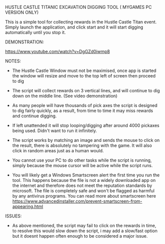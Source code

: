 HUSTLE CASTLE TITANIC EXCAVATION DIGGING TOOL ( MYGAMES PC VERSION ONLY)

This is a simple tool for collecting rewards in the Hustle Castle Titan event. Simply launch the application, and click start and it will start digging automatically until you stop it.

DEMONSTRATION:

https://www.youtube.com/watch?v=DgGZd0iwmp8

NOTES:

* The Hustle Castle Window must not be maximised, once app is started the window will resize and move to the top left of screen then proceed to dig

* The script will collect rewards on 3 vertical lines, and will continue to dig down on the middle line. (See video demonstration)

* As many people will have thousands of pick axes the script is designed to dig fairly quickly, as a result, from time to time it may miss rewards and continue digging.

* If left unattended it will stop looping/digging after around 4000 pickaxes being used. Didn't want to run it infinitely.

* The script works by matching an image and sends the mouse to click on the result, there is absolutely no tampering with the game. It will also click in random areas just as a human would.

* You cannot use your PC to do other tasks while the script is running, simply because the mouse cursor will be active while the script runs.

* You will likely get a Windows Smartscreen alert the first time you run the tool. This happens because the file is not a widely downloaded app on the internet and therefore does not meet the reputation standards by microsoft. The file is completely safe and won't be flagged as harmful by any antivirus programs. You can read more about smartscreen here https://www.advancedinstaller.com/prevent-smartscreen-from-appearing.html


ISSUES:

* As above mentioned, the script may fail to click on the rewards in time, to resolve this would slow down the script, i may add a slow/fast option but it doesnt happen often enough to be considered a major issue.

 
